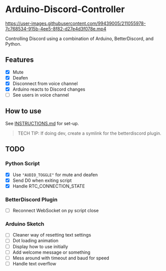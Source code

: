 # Arduino-Discord-Controller

https://user-images.githubusercontent.com/99439005/211055978-7c768534-915b-4ee5-8f82-d27e4d3f078e.mp4

Controlling Discord using a combination of Arduino, BetterDiscord, and Python.

## Features

- [x] Mute
- [x] Deafen
- [x] Disconnect from voice channel
- [x] Arduino reacts to Discord changes
- [ ] See users in voice channel

## How to use

See [INSTRUCTIONS.md](./INSTRUCTIONS.md) for set-up.

> TECH TIP: If doing dev, create a symlink for the betterdiscord plugin.

## TODO

### Python Script

- [x] Use `"AUDIO_TOGGLE"` for mute and deafen
- [x] Send D0 when exiting script
- [x] Handle RTC_CONNECTION_STATE

### BetterDiscord Plugin

- [ ] Reconnect WebSocket on py script close

### Arduino Sketch

- [ ] Cleaner way of resetting text settings
- [ ] Dot loading animation
- [ ] Display how to use initially
- [ ] Add welcome message or something
- [ ] Mess around with timeout and baud for speed
- [ ] Handle text overflow

